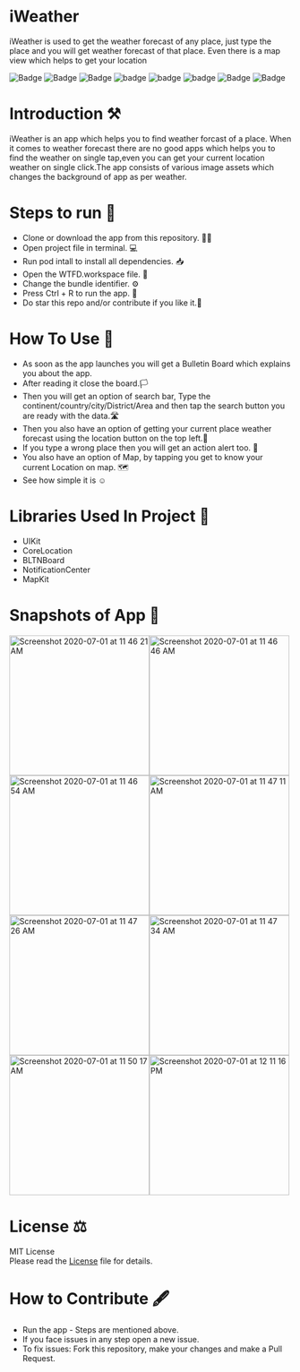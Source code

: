 # iWeather
iWeather is used to get the weather forecast of any place, just type the place and you will get weather forecast of that place.
Even there is a map view which helps to get your location

![Badge](https://img.shields.io/badge/License-MIT-yellow) 
![Badge](https://img.shields.io/badge/Pod-BLTNBoard-pink) 
![Badge](https://img.shields.io/badge/Xcode-11.5-green)
![badge](https://img.shields.io/badge/Swift-5.0-red)
![badge](https://img.shields.io/badge/iOS-13-blue)
![badge](https://img.shields.io/badge/Platfrom-iOS-orange)
![Badge](https://img.shields.io/badge/QR-Scanner-yellowgreen)
![Badge](https://img.shields.io/badge/QR-Generator-black)

# Introduction ⚒  
iWeather is an app which helps you to find weather forcast of a place. When it comes to weather forecast there are no good apps which helps you to find the 
weather on single tap,even you can get your current location weather on single click.The app consists of various image assets which changes the background of app as per
weather.

# Steps to run 📲

* Clone or download the app from this repository. 👩‍💻
* Open project file in terminal. 💻
* Run pod intall to install all dependencies. 📥
* Open the WTFD.workspace file. 💾
* Change the bundle identifier. ⚙️
* Press Ctrl + R to run the app. 📲
* Do star this repo and/or contribute if you like it.🙂 

# How To Use 🛑 
* As soon as the app launches you will get a Bulletin Board which explains you about the app. 
* After reading it close the board.🏳️
* Then you will get an option of search bar, Type the continent/country/city/District/Area and then tap the search button you are ready with the data.🛣
* Then you also have an option of getting your current place weather forecast using the location button on the top left.📳 
* If you type a wrong place then you will get an action alert too. 📳
* You also have an option of Map, by tapping you get to know your current Location on map. 🗺 
* See how simple it is ☺️

# Libraries Used In Project 📒 

* UIKit <br>
* CoreLocation
* BLTNBoard
* NotificationCenter
* MapKit 

# Snapshots of App 📸

<img width="250" alt="Screenshot 2020-07-01 at 11 46 21 AM" src="https://user-images.githubusercontent.com/56252259/86209859-14b0bb00-bb91-11ea-86d7-7108fccaab9b.png"><img width="250" alt="Screenshot 2020-07-01 at 11 46 46 AM" src="https://user-images.githubusercontent.com/56252259/86210615-8a695680-bb92-11ea-98a9-bd912d15883e.png"><img width="250" alt="Screenshot 2020-07-01 at 11 46 54 AM" src="https://user-images.githubusercontent.com/56252259/86210628-8e957400-bb92-11ea-9165-774f69ebc617.png"><img width="250" alt="Screenshot 2020-07-01 at 11 47 11 AM" src="https://user-images.githubusercontent.com/56252259/86210632-905f3780-bb92-11ea-97a3-ce6ac325cb0b.png"><img width="250" alt="Screenshot 2020-07-01 at 11 47 26 AM" src="https://user-images.githubusercontent.com/56252259/86210640-92c19180-bb92-11ea-848c-7ee59cd65b8e.png"><img width="250" alt="Screenshot 2020-07-01 at 11 47 34 AM" src="https://user-images.githubusercontent.com/56252259/86210643-935a2800-bb92-11ea-930b-ca8d4b150c41.png"><img width="250" alt="Screenshot 2020-07-01 at 11 50 17 AM" src="https://user-images.githubusercontent.com/56252259/86210645-93f2be80-bb92-11ea-97b0-5e0e260a83bb.png"><img width="250" alt="Screenshot 2020-07-01 at 12 11 16 PM" src="https://user-images.githubusercontent.com/56252259/86212193-357b0f80-bb95-11ea-8564-586ba3a9ad4f.png">



# License ⚖️  

MIT License<br> Please read the [License](https://github.com/gokulnair2001/iWeather/blob/master/LICENSE) file for details.

# How to Contribute 🖋 

* Run the app - Steps are mentioned above.
* If you face issues in any step open a new issue.
* To fix issues: Fork this repository, make your changes and make a Pull Request. 


